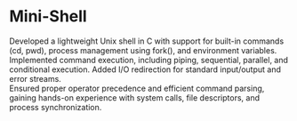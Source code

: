 # Mini-Shell
Developed a lightweight Unix shell in C with support for built-in commands (cd, pwd), process management using fork(), and environment variables. 
Implemented command execution, including piping, sequential, parallel, and conditional execution. Added I/O redirection for standard input/output and error streams. 
<br>
Ensured proper operator precedence and efficient command parsing, gaining hands-on experience with system calls, file descriptors, and process synchronization.
</br>
